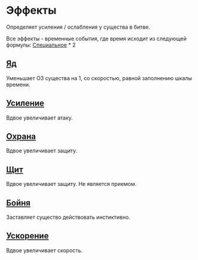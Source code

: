 # Эффекты

Определяет усиления / ослабления у существа в битве.

Все эффекты - временные события, где время исходит из следующей
формулы: [Специальное](https://github.com/Alexxx180/Desert-Rage/tree/help/Manual/Status/Stats#special) * 2

## [Яд](https://github.com/Alexxx180/Desert-Rage/blob/master/Desert-Rage/Resources/Media/Images/Menu/Skills/Poison.svg)

Уменьшает ОЗ существа на 1, со скоростью, равной заполнению шкалы времени.

## [Усиление](https://github.com/Alexxx180/Desert-Rage/blob/master/Desert-Rage/Resources/Media/Images/Menu/Skills/AttackUp.svg)

Вдвое увеличивает атаку.

## [Охрана](https://github.com/Alexxx180/Desert-Rage/blob/master/Desert-Rage/Resources/Media/Images/Menu/Skills/DefenceUp.svg)

Вдвое увеличивает защиту.

## [Щит](https://github.com/Alexxx180/Desert-Rage/blob/master/Desert-Rage/Resources/Media/Images/Menu/Stats/Defence.svg)

Вдвое увеличивает защиту. Не является приемом.

## [Бойня](https://github.com/Alexxx180/Desert-Rage/blob/master/Desert-Rage/Resources/Media/Images/Menu/Stats/Speed.svg)

Заставляет существо действовать инстиктивно.

## [Ускорение](https://github.com/Alexxx180/Desert-Rage/blob/master/Desert-Rage/Resources/Media/Images/Menu/Skills/SpeedUp.svg)

Вдвое увеличивает скорость.
